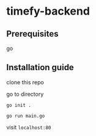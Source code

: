 # timefy-backend

## Prerequisites
go

## Installation guide
clone this repo

go to directory

`go init .`

`go run main.go`

visit `localhost:80`

